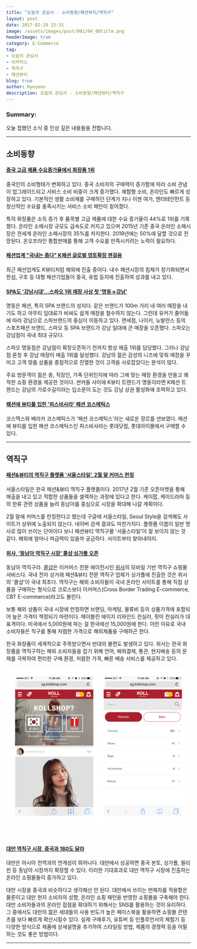 ```yaml
---
title: "오늘의 관심사 - 소비동향/패션뷰티/역직구"
layout: post
date: 2017-02-28 15:31
image: /assets/images/post/001/04_00title.png
headerImage: true
category: E-Commerce
tag:
- 오늘의 관심사
- 이커머스
- 역직구
- 패션뷰티
blog: true
author: Hyeyeon
description: 오늘의 관심사 - 소비동향/패션뷰티/역직구
---
```


### Summary:

오늘 접했던 소식 중 인상 깊은 내용들을 전합니다.

---


## 소비동향

#### [중국 고급 제품 수요증가율에서 화장품 1위](http://www.thebk.co.kr/news/articleView.html?idxno=182500)

중국인의 소비형태가 변화하고 있다. 중국 소비자의 구매력이 증가함에 따라 소비 관념이 업그레이드되고 서비스 소비 비중이 크게 증가했다. 체험형 소비, 온라인도 빠르게 성장하고 있다. 기본적인 생활 소비재를 구매하던 단계가 지나 이젠 여가, 엔터테인먼트 등 정신적인 수요를 충족시키는 서비스 소비 패턴이 짙어졌다.

특히 화장품은 소득 증가 후 품목별 고급 제품에 대한 수요 증가율이 44%로 1위를 기록했다. 온라인 소매시장 규모도 급속도로 커지고 있으며 2015년 기준 중국 온라인 소매시장은 전세계 온라인 소매시장의 35%를 차지한다. 2019년에는 50%에 달할 것으로 전망된다. 온오프라인 통합판매를 통해 고객 수요를 만족시키려는 노력이 필요하다.

#### [패션업계 "국내는 좁다" K패션 글로벌 영토확장 잰걸음](http://www.fnnews.com/news/201702261639160061)

최근 패션업계도 K뷰티처럼 해외에 진출 중이다. 내수 패션시장의 침체가 장기화되면서 한섬, 구호 등 대형 패션기업들이 중국, 유럽 등지에 진출하여 성과를 내고 있다.

#### [SPA도 '강남시대'…스파오 1위 매장 사상 첫 '명동→강남'](http://news1.kr/articles/?2920011)

명동은 패션, 특히 SPA 브랜드의 성지다. 같은 브랜드가 100m 거리 내 여러 매장을 내기도 하고 아무리 임대료가 비싸도 쉽게 매장을 철수하지 않는다. 그런데 유커가 줄어듦에 따라 강남으로 스파브랜드의 중심이 이동하고 있다. 면세점, 나이키, 뉴발란스 등의 스포츠패션 브랜드, 스파오 등 SPA 브랜드가 강남 일대에 큰 매장을 오픈했다. 스파오는 강남점이 국내 최대 규모다.

스파오 명동점은 강남점이 확장오픈하기 전까지 항상 매출 1위를 담당했다. 그러나 강남점 론칭 후 강남 매장이 매출 1위를 달성했다. 강남의 젊은 감성의 니즈에 맞춰 매장을 꾸미고 고객 맞춤 상품을 중점적으로 진열한 것이 고객을 사로잡았다는 분석이 많다.

주요 방문객이 젊은 층, 직장인, 가족 단위인지에 따라 그에 맞는 매장 환경을 만들고 쾌적한 쇼핑 환경을 제공한 것이다. 싼커들 사이에 K뷰티 트렌드가 명동이라면 K패션 트렌드는 강남의 가로수길이라는 입소문이 도는 것도 강남 상권 활성화에 조력하고 있다.


#### [패션에 뷰티를 입힌 '피스비사라' 패션 코스메틱스](http://www.gokorea.kr/news/articleView.html?idxno=12850)

코스맥스와 베라카 코스메틱스가 '패션 코스메틱스'라는 새로운 장르를 션보였다. 패션에 뷰티를 입힌 패션 코스메틱스인 피스비사라는 롯데닷컴, 롯데아이몰에서 구매할 수 있다.

---

## 역직구

#### [패션&뷰티의 역직구 플랫폼 ‘서울스타일’, 2월 말 커머스 런칭](http://sbscnbc.sbs.co.kr/read.jsp?pmArticleId=10000848766)

서울스타일은 한국 패션&뷰티 역직구 플랫폼이다. 2017년 2월 기준 오픈마켓을 통해 매출을 내고 있고 적합한 상품들을 셀렉하는 과정에 있다고 한다. 케이팝, 케이드라마 등의 한류 관련 상품을 늘려 동남아를 중심으로 시장을 확대해 나갈 계획이다.

2월 말에 커머스를 런칭한다고 했는데 구글에 서울스타일, Seoul Style을 검색해도 사이트가 상위에 노출되지 않는다. 네이버 검색 결과도 마찬가지다. 플랫폼 이름이 일반 명사로 많이 쓰이는 단어이다 보니 패션뷰티 역직구몰 '서울스타일'이 잘 보이지 않는 것 같다. 해외에 얼마나 파급력이 있을까 궁금하다. 사이트부터 찾아내야지.

#### [위사, ‘동남아 역직구 시장’ 콜샵 싱가폴 오픈](http://www.etnews.com/20170228000078)

동남아 역직구라. [콜샵](http://sg.kollshop.com/#)은 이커머스 전문 에이전시인 [위사](http://www.wisa.co.kr/)의 모바일 기반 역직구 쇼핑몰 서비스다. 국내 전자 상거래 패션&뷰티 전문 역직구 업체가 싱가폴에 진출한 것은 위사의 '콜샵'이 국내 최초다. 역직구는 해외 소비자들이 국내 온라인 사이트를 통해 직접 상품을 구매하는 형식으로 크로스보더 이커머스(Cross Border Trading E-commerce, CBT E-commerce)라고도 불린다.

보통 해외 상품이 국내 시장에 런칭하면 브랜딩, 마케팅, 물류비 등의 상품가격에 포함되어 높은 가격이 책정되기 마련이다. 메이블린 에이지 리와인드 컨실러, 핏미 컨실러가 대표격이다. 미국에서 5,000원에 파는 걸 한국에선 15,000원에 판다. 이런 이유로 국내 소비자들은 직구를 통해 저렴한 가격으로 해외제품을 구매하곤 한다.

한국 화장품이 세계적으로 주목받으면서 반대의 불편도 발생하고 있다. 위사는 한국 화장품을 역직구하는 해외 소비자들을 잡기 위해 언어, 해외결제, 통관, 현지배송 등의 문제를 극복하여 편리한 구매 환경, 저렴한 가격, 빠른 배송 서비스를 제공하고 있다.

![아직은 입점 브랜드가 적다.](/assets/images/post/001/93_01.png)

<br>

#### [대만 역직구 시장, 중국과 180도 달라](http://www.dbguide.net/knowledge.db?cmd=view&boardUid=194158&boardConfigUid=19&boardStep=0&categoryUid=574)

대만은 아시아 전역과의 연계성이 뛰어나다. 대만에서 성공하면 중국 본토, 싱가폴, 필리핀 등 동남아 시장까지 확장할 수 있다. 이러한 기대효과로 대만 역직구 시장에 진출하는 온라인 쇼핑물들이 증가하고 있다.

대만 시장을 중국과 비슷하다고 생각해선 안 된다. 대만에서 쓰이는 번체자를 적용함은 물론이고 대만 현지 소비자의 성향, 온라인 쇼핑 패턴을 반영한 쇼핑몰을 구축해야 한다. 대만 소비자들과의 온라인 접점을 확대하기 위해서는 SNS를 활용하는 것이 유리하다. 그 중에서도 대만의 젊은 세대들의 사용 빈도가 높은 페이스북을 활용하면 쇼핑몰 콘텐츠를 보다 빠르게 확산시킬수 있다. 실제 구매후기, 유튜버 등 인플루언서의 체험기 등 다양한 방식으로 제품에 상세설명을 추가하여 스타일링 방법, 제품의 경쟁력 등을 어필하는 것도 좋은 방법이다.

---
